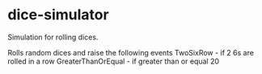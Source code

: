 # dice-simulator
Simulation for rolling dices.

Rolls random dices and raise the following events
	TwoSixRow - if 2 6s are rolled in a row
	GreaterThanOrEqual - if greater than or equal 20